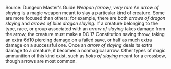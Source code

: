 Source: Dungeon Master's Guide
*Weapon (arrow), very rare*
An *arrow of slaying* is a magic weapon meant to slay a particular kind of creature. Some are more focused than others; for example, there are both *arrows of dragon slaying* and *arrows of blue dragon slaying*. If a creature belonging to the type, race, or group associated with an *arrow of slaying* takes damage from the arrow, the creature must make a DC 17 Constitution saving throw, taking an extra 6d10 piercing damage on a failed save, or half as much extra damage on a successful one.
Once an *arrow of slaying* deals its extra damage to a creature, it becomes a nonmagical arrow.
Other types of magic ammunition of this kind exist, such as *bolts of slaying* meant for a crossbow, though arrows are most common.